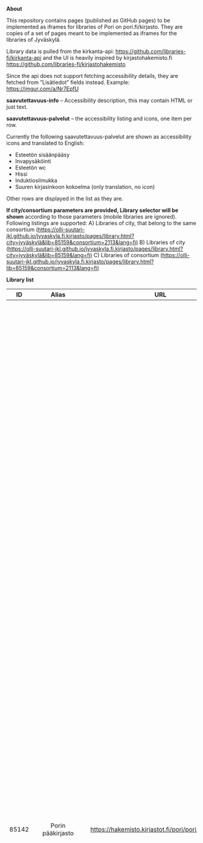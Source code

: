 **About**

This repository contains pages (published as GitHub pages) to be implemented as iframes for libraries of Pori on pori.fi/kirjasto. They are copies of a set of pages meant to be implemented as iframes for the libraries of Jyväskylä.

Library data is pulled from the kirkanta-api: https://github.com/libraries-fi/kirkanta-api and the UI is heavily inspired by kirjastohakemisto.fi https://github.com/libraries-fi/kirjastohakemisto

Since the api does not support fetching accessibility details, they are fetched from ”Lisätiedot” fields instead. Example: https://imgur.com/a/Nr7EpfU

**saavutettavuus-info** – Accessibility description, this may contain HTML or just text. 

**saavutettavuus-palvelut** – the accessibility listing and icons, one  item per row.

Currently the following saavutettavuus-palvelut are shown as accessibility icons and translated to English:

- Esteetön sisäänpääsy
- Invapysäköinti
-  Esteetön wc
-  Hissi
-  Induktiosilmukka
-  Suuren kirjasinkoon kokoelma  (only translation, no icon)

Other rows are displayed in the list as they are.

**If city/consortium parameters are provided, Library selector will be shown** according to those parameters (mobile libraries are ignored). Following listings are supported:
A) Libraries of city, that belong to the same consortium ([https://olli-suutari-jkl.github.io/jyvaskyla.fi.kirjasto/pages/library.html?city=jyväskylä&lib=85159&consortium=2113&lang=fi)](https://olli-suutari-jkl.github.io/jyvaskyla.fi.kirjasto/pages/library.html?city=jyväskylä&lib=85159&consortium=2113&lang=fi) 
B) Libraries of city ([https://olli-suutari-jkl.github.io/jyvaskyla.fi.kirjasto/pages/library.html?city=jyväskylä&lib=85159&lang=fi)](https://olli-suutari-jkl.github.io/jyvaskyla.fi.kirjasto/pages/library.html?city=jyväskylä&lib=85159&lang=fi)
C) Libraries of consortium  ([https://olli-suutari-jkl.github.io/jyvaskyla.fi.kirjasto/pages/library.html?lib=85159&consortium=2113&lang=fi)](https://olli-suutari-jkl.github.io/jyvaskyla.fi.kirjasto/pages/library.html?lib=85159&consortium=2113&lang=fi)



**Library list**

| ID        	|     Alias     | URL  | On pori.fi | Iframe |
| :-------------: |:-------------:| :-----: | --------------- | --------------- |
| 85142       | Porin pääkirjasto | https://hakemisto.kirjastot.fi/pori/pori_paakirjasto | https://www.pori.fi/kirjasto/aukioloajat-ja-yhteystiedot/paakirjasto | <iframe allowfullscreen="" frameborder="0" height="2800px" src="https://patill.github.io/pori.fi.kirjasto/pages/library.html?lib=85142&lang=fi#" width="100%"></iframe> |
| 85103       | Ahlaisten kirjasto | https://hakemisto.kirjastot.fi/pori/ahlainen | https://www.pori.fi/kirjasto/aukioloajat-ja-yhteystiedot/ahlaisten-kirjasto | <iframe allowfullscreen="" frameborder="0" height="1000px" src="https://patill.github.io/pori.fi.kirjasto/pages/library.html?lib=85103&lang=fi#" width="100%"></iframe> |
| 85102       | Keskussairaalan kirjasto | https://hakemisto.kirjastot.fi/pori/keskussairaala | https://www.pori.fi/kirjasto/aukioloajat-ja-yhteystiedot/keskussairaalan-kirjasto | <iframe allowfullscreen="" frameborder="0" height="2000px" src="https://patill.github.io/pori.fi.kirjasto/pages/library.html?lib=85102&lang=fi#" width="100%"></iframe> |
| 86148      | Kirjastoauto | https://hakemisto.kirjastot.fi/pori/porinkirjastoauto-5832b | https://www.pori.fi/kirjasto/kirjastoauto | <iframe allowfullscreen="" frameborder="0" height="2000px" src="https://patill.github.io/pori.fi.kirjasto/pages/library.html?lib=86148&lang=fi#" width="100%"></iframe> |
| 85531       | Käppärän kirjasto | https://hakemisto.kirjastot.fi/pori/kappara | https://www.pori.fi/kirjasto/aukioloajat-ja-yhteystiedot/kapparan-kirjasto  | <iframe allowfullscreen="" frameborder="0" height="1000px" src="https://patill.github.io/pori.fi.kirjasto/pages/library.html?lib=85531&lang=fi#" width="100%"></iframe> |
| 86326       | Lavian kirjasto | https://hakemisto.kirjastot.fi/pori/lavia | https://www.pori.fi/kirjasto/aukioloajat-ja-yhteystiedot/lavian-kirjasto | <iframe allowfullscreen="" frameborder="0" height="1000px" src="https://patill.github.io/pori.fi.kirjasto/pages/library.html?lib=86326&lang=fi#" width="100%"></iframe> |
| 86520      | Nakkilan kirjasto | https://hakemisto.kirjastot.fi/nakkila/nakkilan-kirjasto | https://www.pori.fi/kirjasto/aukioloajat-ja-yhteystiedot/nakkilan-kirjasto | <iframe allowfullscreen="" frameborder="0" height="2000px" src="https://patill.github.io/pori.fi.kirjasto/pages/library.html?lib=86520&lang=fi#" width="100%"></iframe> |
| 85920      | Noormarkun kirjasto | https://hakemisto.kirjastot.fi/pori/noormarkku | https://www.pori.fi/kirjasto/aukioloajat-ja-yhteystiedot/noormarkun-kirjasto | <iframe allowfullscreen="" frameborder="0" height="1000px" src="https://patill.github.io/pori.fi.kirjasto/pages/library.html?lib=85920&lang=fi#" width="100%"></iframe> |
| 85530      | Pihlavan kirjasto | https://hakemisto.kirjastot.fi/pori/pihlava | https://www.pori.fi/kirjasto/aukioloajat-ja-yhteystiedot/pihlavan-kirjasto | <iframe allowfullscreen="" frameborder="0" height="2000px" src="https://patill.github.io/pori.fi.kirjasto/pages/library.html?lib=85530&lang=fi#" width="100%"></iframe> |
| 86463      | Puuvillan kirjasto | https://hakemisto.kirjastot.fi/pori/puuvillan-kirjasto | https://www.pori.fi/kirjasto/aukioloajat-ja-yhteystiedot/puuvillan-kirjasto | <iframe allowfullscreen="" frameborder="0" height="2000px" src="https://patill.github.io/pori.fi.kirjasto/pages/library.html?lib=86463&lang=fi#" width="100%"></iframe> |
| 85032      | Reposaaren kirjasto | https://hakemisto.kirjastot.fi/pori/reposaari | https://www.pori.fi/kirjasto/aukioloajat-ja-yhteystiedot/reposaaren-kirjasto | <iframe allowfullscreen="" frameborder="0" height="2000px" src="https://patill.github.io/pori.fi.kirjasto/pages/library.html?lib=85032&lang=fi#" width="100%"></iframe> |
| 85243      | Ruosniemen kirjasto | https://hakemisto.kirjastot.fi/pori/ruosniemi | https://www.pori.fi/kirjasto/aukioloajat-ja-yhteystiedot | <iframe allowfullscreen="" frameborder="0" height="2000px" src="https://patill.github.io/pori.fi.kirjasto/pages/library.html?lib=85243&lang=fi#" width="100%"></iframe> |
| 85926      | Sampolan kirjasto | https://hakemisto.kirjastot.fi/pori/sampola_pori | https://www.pori.fi/kirjasto/aukioloajat-ja-yhteystiedot/sampolan-kirjasto | <iframe allowfullscreen="" frameborder="0" height="2000px" src="https://patill.github.io/pori.fi.kirjasto/pages/library.html?lib=85926&lang=fi#" width="100%"></iframe> |



**Limitations:**  

- Iframes must open links in new tab
- No JS is allowed on pori.fi, thus dynamically resizing the frames becomes a bit difficult (eg. https://www.willmaster.com/library/tutorials/auto-resize-iframe-when-content-size-changes.php)



**TO DO**

- Cleanup css
- Naming conventions, code standards
- Other improvments
